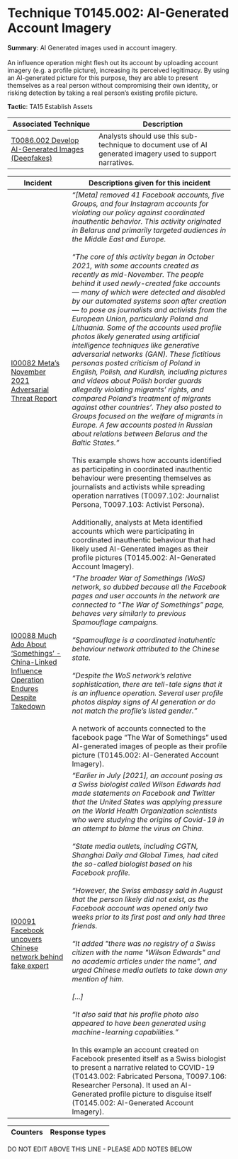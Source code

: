 # Technique T0145.002: AI-Generated Account Imagery

**Summary**: AI Generated images used in account imagery.<br><br> An influence operation might flesh out its account by uploading account imagery (e.g. a profile picture), increasing its perceived legitimacy. By using an AI-generated picture for this purpose, they are able to present themselves as a real person without compromising their own identity, or risking detection by taking a real person’s existing profile picture.

**Tactic**: TA15 Establish Assets


| Associated Technique | Description |
| --------- | ------------------------- |
| [T0086.002 Develop AI-Generated Images (Deepfakes)](../../generated_pages/techniques/T0086.002.md) | Analysts should use this sub-technique to document use of AI generated imagery used to support narratives. |



| Incident | Descriptions given for this incident |
| -------- | -------------------- |
| [I00082 Meta’s November 2021 Adversarial Threat Report ](../../generated_pages/incidents/I00082.md) | <I>“[Meta] removed 41 Facebook accounts, five Groups, and four Instagram accounts for violating our policy against coordinated inauthentic behavior. This activity originated in Belarus and primarily targeted audiences in the Middle East and Europe.<br><br> “The core of this activity began in October 2021, with some accounts created as recently as mid-November. The people behind it used newly-created fake accounts — many of which were detected and disabled by our automated systems soon after creation — to pose as journalists and activists from the European Union, particularly Poland and Lithuania. Some of the accounts used profile photos likely generated using artificial intelligence techniques like generative adversarial networks (GAN). These fictitious personas posted criticism of Poland in English, Polish, and Kurdish, including pictures and videos about Polish border guards allegedly violating migrants’ rights, and compared Poland’s treatment of migrants against other countries’. They also posted to Groups focused on the welfare of migrants in Europe. A few accounts posted in Russian about relations between Belarus and the Baltic States.”</i><br><br> This example shows how accounts identified as participating in coordinated inauthentic behaviour were presenting themselves as journalists and activists while spreading operation narratives (T0097.102: Journalist Persona, T0097.103: Activist Persona).<br><br> Additionally, analysts at Meta identified accounts which were participating in coordinated inauthentic behaviour that had likely used AI-Generated images as their profile pictures (T0145.002: AI-Generated Account Imagery). |
| [I00088 Much Ado About ‘Somethings’ - China-Linked Influence Operation Endures Despite Takedown](../../generated_pages/incidents/I00088.md) | <i>“The broader War of Somethings (WoS) network, so dubbed because all the Facebook pages and user accounts in the network are connected to “The War of Somethings” page,  behaves very similarly to previous Spamouflage campaigns.<br><br> “Spamouflage is a coordinated inatuhentic behaviour network attributed to the Chinese state.<br><br> “Despite the WoS network’s relative sophistication, there are tell-tale signs that it is an influence operation. Several user profile photos display signs of AI generation or do not match the profile’s listed gender.”</i><br><br> A network of accounts connected to the facebook page “The War of Somethings” used AI-generated images of people as their profile picture (T0145.002: AI-Generated Account Imagery). |
| [I00091 Facebook uncovers Chinese network behind fake expert](../../generated_pages/incidents/I00091.md) | <i>“Earlier in July [2021], an account posing as a Swiss biologist called Wilson Edwards had made statements on Facebook and Twitter that the United States was applying pressure on the World Health Organization scientists who were studying the origins of Covid-19 in an attempt to blame the virus on China.<br><br> “State media outlets, including CGTN, Shanghai Daily and Global Times, had cited the so-called biologist based on his Facebook profile.<br><br> “However, the Swiss embassy said in August that the person likely did not exist, as the Facebook account was opened only two weeks prior to its first post and only had three friends.<br><br> “It added "there was no registry of a Swiss citizen with the name "Wilson Edwards" and no academic articles under the name", and urged Chinese media outlets to take down any mention of him.<br><br> [...]<br><br> “It also said that his profile photo also appeared to have been generated using machine-learning capabilities.”</i><br><br> In this example an account created on Facebook presented itself as a Swiss biologist to present a narrative related to COVID-19 (T0143.002: Fabricated Persona, T0097.106: Researcher Persona). It used an AI-Generated profile picture to disguise itself (T0145.002: AI-Generated Account Imagery). |



| Counters | Response types |
| -------- | -------------- |


DO NOT EDIT ABOVE THIS LINE - PLEASE ADD NOTES BELOW